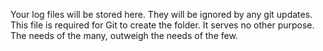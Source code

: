 Your log files will be stored here. 
They will be ignored by any git updates.
This file is required for Git to create the folder.
It serves no other purpose.
The needs of the many, outweigh the needs of the few.